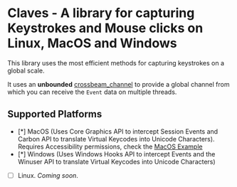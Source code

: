 # Claves - A library for capturing Keystrokes and Mouse clicks on Linux, MacOS and Windows

This library uses the most efficient methods for capturing keystrokes on a global scale. 

It uses an **unbounded** [crossbeam_channel](https://lib.rs/crossbeam_channel) to provide a global channel from which you can receive the `Event` data on multiple threads.

## Supported Platforms

- [*] MacOS (Uses Core Graphics API to intercept Session Events and Carbon API to translate Virtual Keycodes into Unicode Characters). Requires Accessibility permissions, check the [MacOS Example](examples/macos.rs)
- [*] Windows (Uses Windows Hooks API to intercept Events and the Winuser API to translate Virtual Keycodes into Unicode Characters)
- [ ] Linux. _Coming soon_.
